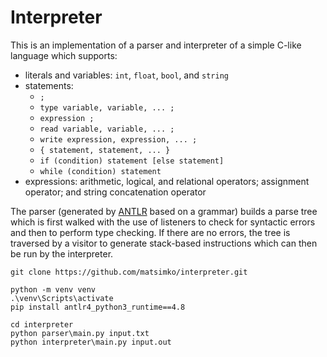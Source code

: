 # Interpreter

This is an implementation of a parser and interpreter of a simple C-like language which supports:
- literals and variables: `int`, `float`, `bool`, and `string`
- statements:
	- `;`
	- `type variable, variable, ... ;`
	- `expression ;`
	- `read variable, variable, ... ;`
	- `write expression, expression, ... ;`
	- `{ statement, statement, ... }`
	- `if (condition) statement [else statement]`
	- `while (condition) statement`
- expressions: arithmetic, logical, and relational operators; assignment operator; and string concatenation operator

The parser (generated by [ANTLR](https://www.antlr.org/) based on a grammar) builds a parse tree which is first walked with the use of listeners to check for syntactic errors and then to perform type checking. If there are no errors, the tree is traversed by a visitor to generate stack-based instructions which can then be run by the interpreter.

```
git clone https://github.com/matsimko/interpreter.git

python -m venv venv
.\venv\Scripts\activate
pip install antlr4_python3_runtime==4.8

cd interpreter
python parser\main.py input.txt
python interpreter\main.py input.out

```